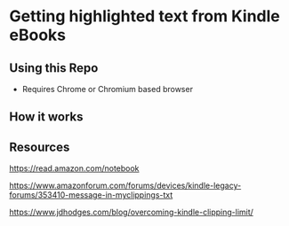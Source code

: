 # Getting highlighted text from Kindle eBooks

## Using this Repo
- Requires Chrome or Chromium based browser

## How it works

## Resources
https://read.amazon.com/notebook

https://www.amazonforum.com/forums/devices/kindle-legacy-forums/353410-message-in-myclippings-txt

https://www.jdhodges.com/blog/overcoming-kindle-clipping-limit/
